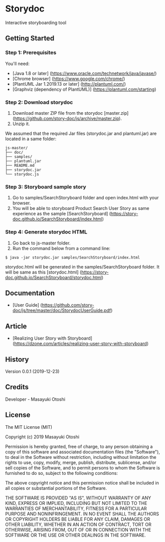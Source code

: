 # Storydoc

Interactive storyboarding tool


## Getting Started

### Step 1: Prerequisites

You'll need:

* [Java 1.8 or later] (https://www.oracle.com/technetwork/java/javase/)
* [Chrome browser] (https://www.google.com/chrome/)
* [PlantUML Jar 1.2019.13 or later] (http://plantuml.com/)
* [Graphviz (dependency of PlantUML)] (https://plantuml.com/starting)

### Step 2: Download storydoc

1. Download master ZIP file from the storydoc [master.zip] (https://github.com/story-doc/js/archive/master.zip).
2. Unzip it.

We assumed that the required Jar files (storydoc.jar and plantuml.jar) are located in a same folder:

    js-master/
    ├── doc/
    ├── samples/
    ├── plantuml.jar
    ├── README.md
    ├── storydoc.jar
    └── storydoc.js

### Step 3: Storyboard sample story

1. Go to samples/SearchStoryboard folder and open index.html with your browser.
2. You will be able to storyboard Product Search User Story as same experience as the sample [SearchStoryboard] (https://story-doc.github.io/SearchStoryboard/index.html)

### Step 4: Generate storydoc HTML

1. Go back to js-master folder.
2. Run the command below from a command line:

```
$ java -jar storydoc.jar samples/SearchStoryboard/index.html
```

storydoc.html will be generated in the samples/SearchStoryboard folder.
It will be same as this [storydoc.html] (https://story-doc.github.io/SearchStoryboard/storydoc.html)

## Documentation

* [User Guide] (https://github.com/story-doc/js/tree/master/doc/StorydocUserGuide.pdf)

## Article

* [Realizing User Story with Storyboard] (https://dzone.com/articles/realizing-user-story-with-storyboard)

## History

Version 0.0.1 (2019-12-23)

## Credits

Developer - Masayuki Otoshi
 
## License

The MIT License (MIT)

Copyright (c) 2019 Masayuki Otoshi

Permission is hereby granted, free of charge, to any person obtaining a copy of this software and associated documentation files (the "Software"), to deal in the Software without restriction, including without limitation the rights to use, copy, modify, merge, publish, distribute, sublicense, and/or sell copies of the Software, and to permit persons to whom the Software is furnished to do so, subject to the following conditions:

The above copyright notice and this permission notice shall be included in all copies or substantial portions of the Software.

THE SOFTWARE IS PROVIDED "AS IS", WITHOUT WARRANTY OF ANY KIND, EXPRESS OR IMPLIED, INCLUDING BUT NOT LIMITED TO THE WARRANTIES OF MERCHANTABILITY, FITNESS FOR A PARTICULAR PURPOSE AND NONINFRINGEMENT. IN NO EVENT SHALL THE AUTHORS OR COPYRIGHT HOLDERS BE LIABLE FOR ANY CLAIM, DAMAGES OR OTHER LIABILITY, WHETHER IN AN ACTION OF CONTRACT, TORT OR OTHERWISE, ARISING FROM, OUT OF OR IN CONNECTION WITH THE SOFTWARE OR THE USE OR OTHER DEALINGS IN THE SOFTWARE.
